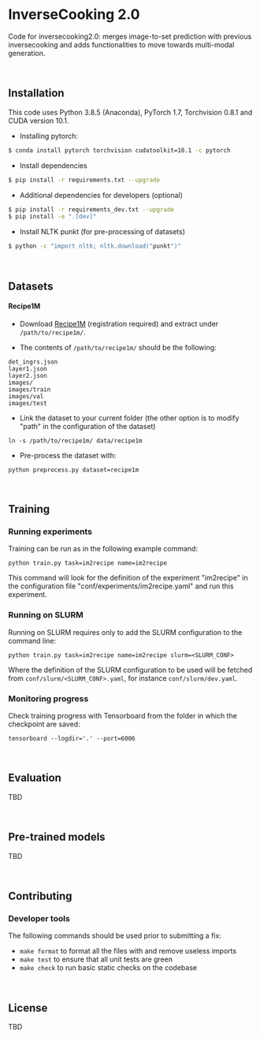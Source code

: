 # InverseCooking 2.0

Code for inversecooking2.0: merges image-to-set prediction with previous inversecooking and adds functionalities to move towards multi-modal generation.

<br>

## Installation

This code uses Python 3.8.5 (Anaconda), PyTorch 1.7, Torchvision 0.8.1 and CUDA version 10.1.

- Installing pytorch:
```bash
$ conda install pytorch torchvision cudatoolkit=10.1 -c pytorch
```

- Install dependencies
```bash
$ pip install -r requirements.txt --upgrade
```

- Additional dependencies for developers (optional)

```bash
$ pip install -r requirements_dev.txt --upgrade
$ pip install -e ".[dev]"
```

- Install NLTK punkt (for pre-processing of datasets)

```bash
$ python -c "import nltk; nltk.download("punkt")"
```

<br>

## Datasets

#### Recipe1M

- Download [Recipe1M](http://im2recipe.csail.mit.edu/dataset/download) (registration required) and extract under ```/path/to/recipe1m/```.

- The contents of ```/path/to/recipe1m/``` should be the following:

```
det_ingrs.json
layer1.json
layer2.json
images/
images/train
images/val
images/test
```

- Link the dataset to your current folder (the other option is to modify "path" in the configuration of the dataset)

```
ln -s /path/to/recipe1m/ data/recipe1m
```

- Pre-process the dataset with:

```
python preprocess.py dataset=recipe1m
```

<br>

## Training

### Running experiments

Training can be run as in the following example command:

    python train.py task=im2recipe name=im2recipe

This command will look for the definition of the experiment "im2recipe" in the configuration
file "conf/experiments/im2recipe.yaml" and run this experiment.

### Running on SLURM

Running on SLURM requires only to add the SLURM configuration to the command line:

    python train.py task=im2recipe name=im2recipe slurm=<SLURM_CONF>

Where the definition of the SLURM configuration to be used will be fetched from `conf/slurm/<SLURM_CONF>.yaml`, for instance `conf/slurm/dev.yaml`.

### Monitoring progress

Check training progress with Tensorboard from the folder in which the checkpoint are saved:

    tensorboard --logdir='.' --port=6006

<br>

## Evaluation

TBD

<br>

## Pre-trained models
TBD

<br>

## Contributing

### Developer tools

The following commands should be used prior to submitting a fix:

- `make format` to format all the files with and remove useless imports
- `make test` to ensure that all unit tests are green
- `make check` to run basic static checks on the codebase

<br>

## License

TBD